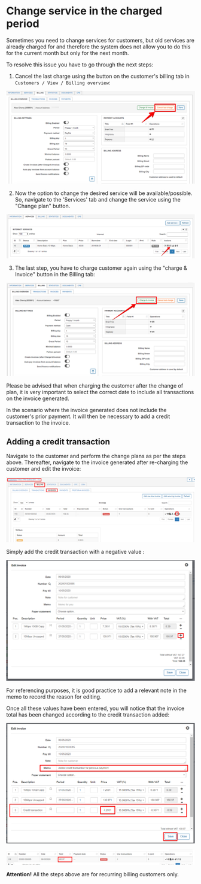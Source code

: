 Change service in the charged period
====================================

Sometimes you need to change services for customers, but old services are already charged for and therefore the system does not allow you to do this for the current month but only for the next month.

To resolve this issue you have to go through the next steps:

1. Cancel the last charge using the button on the customer's billing tab in `Customers / View / Billing overview`:

![Preview](1.png)

2. Now the option to change the desired service will be available/possible. So, navigate to the 'Services' tab and change the service using the "Change plan" button.

![Preview](2.png)

3. The last step, you have to charge customer again using the "charge & Invoice" button in the Billing tab:

![Preview](3.png)


Please be advised that when charging the customer after the change of plan, it is very important to select the correct date to include all transactions on the invoice generated.

In the scenario where the invoice generated does not include the customer's prior payment. It will then be necessary to add a credit transaction to the invoice.

## Adding a credit transaction

Navigate to the customer and perform the change plans as per the steps above. Thereafter, navigate to the invoice generated after re-charging the customer and edit the invoice:

![Preview](4.png)

Simply add the credit transaction with a negative value :

![Preview](5.png)

For referencing purposes, it is good practice to add a relevant note in the memo to record the reason for editing.

Once all these values have been entered, you will notice that the invoice total has been changed according to the credit transaction added:

![Preview](6.png)

![Preview](7.png)

**Attention!** All the steps above are for recurring billing customers only.
